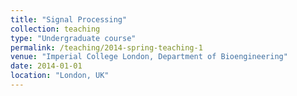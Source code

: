 ```yaml
---
title: "Signal Processing"
collection: teaching
type: "Undergraduate course"
permalink: /teaching/2014-spring-teaching-1
venue: "Imperial College London, Department of Bioengineering"
date: 2014-01-01
location: "London, UK"
---
```




